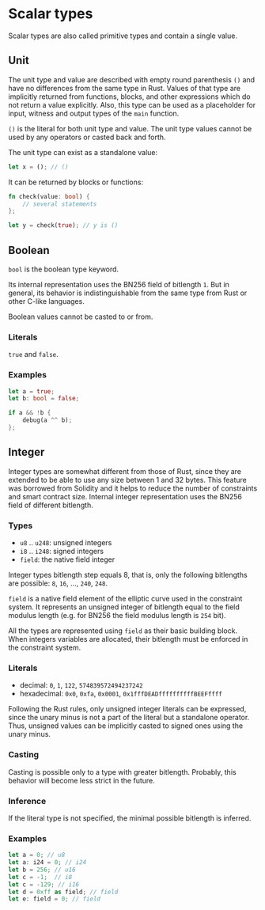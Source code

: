 # Scalar types

Scalar types are also called primitive types and contain a single value.

## Unit

The unit type and value are described with empty round parenthesis `()` and
have no differences from the same type in Rust. Values of that type are
implicitly returned from functions, blocks, and other expressions which do not
return a value explicitly. Also, this type can be used as a placeholder for
input, witness and output types of the `main` function.

`()` is the literal for both unit type and value. The unit type values cannot be
used by any operators or casted back and forth.

The unit type can exist as a standalone value:

```rust
let x = (); // ()
```

It can be returned by blocks or functions:

```rust
fn check(value: bool) {
    // several statements
};

let y = check(true); // y is ()
```

## Boolean

`bool` is the boolean type keyword.

Its internal representation uses the BN256 field of bitlength `1`. But in
general, its behavior is indistinguishable from the same type from Rust or other
C-like languages.

Boolean values cannot be casted to or from.

### Literals

`true` and `false`.

### Examples

```rust
let a = true;
let b: bool = false;

if a && !b {
    debug(a ^^ b);
};
```

## Integer

Integer types are somewhat different from those of Rust, since they are
extended to be able to use any size between 1 and 32 bytes. This feature was
borrowed from Solidity and it helps to reduce the number of constraints and
smart contract size. Internal integer representation uses the BN256 field of
different bitlength.

### Types

- `u8` .. `u248`: unsigned integers
- `i8` .. `i248`: signed integers
- `field`: the native field integer

Integer types bitlength step equals 8, that is, only the following bitlengths
are possible: `8`, `16`, ..., `240`, `248`.

`field` is a native field element of the elliptic curve used in the constraint
system. It represents an unsigned integer of bitlength equal to the field
modulus length (e.g. for BN256 the field modulus length is `254` bit).

All the types are represented using `field` as their basic building block.
When integers variables are allocated, their bitlength must be enforced in the
constraint system.

### Literals

- decimal: `0`, `1`, `122`, `574839572494237242`
- hexadecimal: `0x0`, `0xfa`, `0x0001`, `0x1fffDEADffffffffffBEEFffff`

Following the Rust rules, only unsigned integer literals can be expressed, since
the unary minus is not a part of the literal but a standalone operator. Thus,
unsigned values can be implicitly casted to signed ones using the unary minus.

### Casting

Casting is possible only to a type with greater bitlength. Probably, this
behavior will become less strict in the future.

### Inference

If the literal type is not specified, the minimal possible bitlength is inferred.

### Examples

```rust
let a = 0; // u8
let a: i24 = 0; // i24
let b = 256; // u16
let c = -1;  // i8
let c = -129; // i16
let d = 0xff as field; // field
let e: field = 0; // field
```
